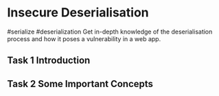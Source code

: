 
# Insecure Deserialisation
#serialize #deserialization
Get in-depth knowledge of the deserialisation process and how it poses a vulnerability in a web app.

## Task 1 Introduction

## Task 2 Some Important Concepts